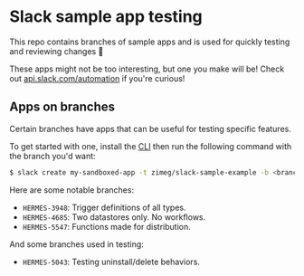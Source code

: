 # Slack sample app testing

This repo contains branches of sample apps and is used for quickly testing and
reviewing changes 🔬

These apps might not be too interesting, but one you make will be! Check out
[api.slack.com/automation][automation] if you're curious!

## Apps on branches

Certain branches have apps that can be useful for testing specific features.

To get started with one, install the [CLI][cli] then run the following command
with the branch you'd want:

```sh
$ slack create my-sandboxed-app -t zimeg/slack-sample-example -b <branch>
```

Here are some notable branches:

- `HERMES-3948`: Trigger definitions of all types.
- `HERMES-4685`: Two datastores only. No workflows.
- `HERMES-5547`: Functions made for distribution.

And some branches used in testing:

- `HERMES-5043`: Testing uninstall/delete behaviors.

<!-- a collection of links -->
[automation]: https://api.slack.com/automation
[cli]: https://api.slack.com/automation/cli/install

